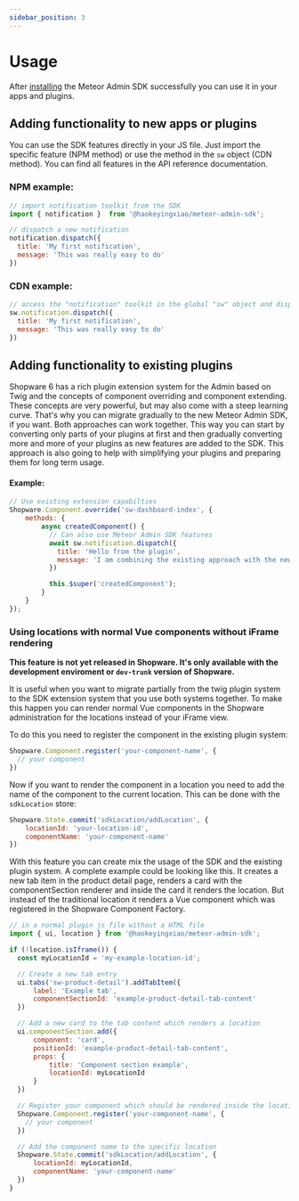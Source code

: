 ```yaml
---
sidebar_position: 3
---
```


# Usage

After [installing](./installation) the Meteor Admin SDK successfully you can use it in your apps and plugins.

## Adding functionality to new apps or plugins
You can use the SDK features directly in your JS file. Just import the specific feature (NPM method) or use the method in the
`sw` object (CDN method). You can find all features in the API reference documentation.

### NPM example:
```js
// import notification toolkit from the SDK
import { notification }  from '@haokeyingxiao/meteor-admin-sdk';

// dispatch a new notification
notification.dispatch({
  title: 'My first notification',
  message: 'This was really easy to do'
})
```

### CDN example:
```js
// access the "notification" toolkit in the global "sw" object and dispatch a new notification
sw.notification.dispatch({
  title: 'My first notification',
  message: 'This was really easy to do'
})
```


## Adding functionality to existing plugins
Shopware 6 has a rich plugin extension system for the Admin based on Twig and the concepts of component overriding and component extending. These
concepts are very powerful, but may also come with a steep learning curve. That's why you can migrate gradually to the new Meteor Admin SDK, if you want.
Both approaches can work together. This way you can start by converting only parts of your plugins at first and then gradually converting more and more of your plugins as new features are added to the SDK.
This approach is also going to help with simplifying your plugins and preparing them for long term usage.

#### Example:

```js
// Use existing extension capabilties
Shopware.Component.override('sw-dashboard-index', {
    methods: {
        async createdComponent() {
          // Can also use Meteor Admin SDK features
          await sw.notification.dispatch({
            title: 'Hello from the plugin',
            message: 'I am combining the existing approach with the new SDK approach',
          })

          this.$super('createdComponent');
        }
    }
});
```

### Using locations with normal Vue components without iFrame rendering

**This feature is not yet released in Shopware.
It's only available with the development enviroment or `dev-trunk` version of Shopware.**

It is useful when you want to migrate partially from the twig plugin system to the SDK extension system that you use both systems together. To make this happen you can render normal Vue components in the Shopware administration for the locations instead of your iFrame view.

To do this you need to register the component in the existing plugin system:

```js
Shopware.Component.register('your-component-name', {
  // your component
})
```

Now if you want to render the component in a location you need to add the name of the component to the current location. This can be done with the `sdkLocation` store:
```js
Shopware.State.commit('sdkLocation/addLocation', {
    locationId: 'your-location-id',
    componentName: 'your-component-name'
})
```

With this feature you can create mix the usage of the SDK and the existing plugin system. A complete example could be looking like this. It creates a new tab item in the product detail page, renders a card with the componentSection renderer and inside the card it renders the location. But instead of the traditional location it renders a Vue component which was registered in the Shopware Component Factory.

```js
// in a normal plugin js file without a HTML file
import { ui, location } from '@haokeyingxiao/meteor-admin-sdk';

if (!location.isIframe()) {
  const myLocationId = 'my-example-location-id';

  // Create a new tab entry
  ui.tabs('sw-product-detail').addTabItem({
      label: 'Example tab',
      componentSectionId: 'example-product-detail-tab-content'
  })

  // Add a new card to the tab content which renders a location
  ui.componentSection.add({
      component: 'card',
      positionId: 'example-product-detail-tab-content',
      props: {
          title: 'Component section example',
          locationId: myLocationId
      }
  })

  // Register your component which should be rendered inside the location
  Shopware.Component.register('your-component-name', {
    // your component
  })

  // Add the component name to the specific location
  Shopware.State.commit('sdkLocation/addLocation', {
      locationId: myLocationId,
      componentName: 'your-component-name'
  })
}
```
